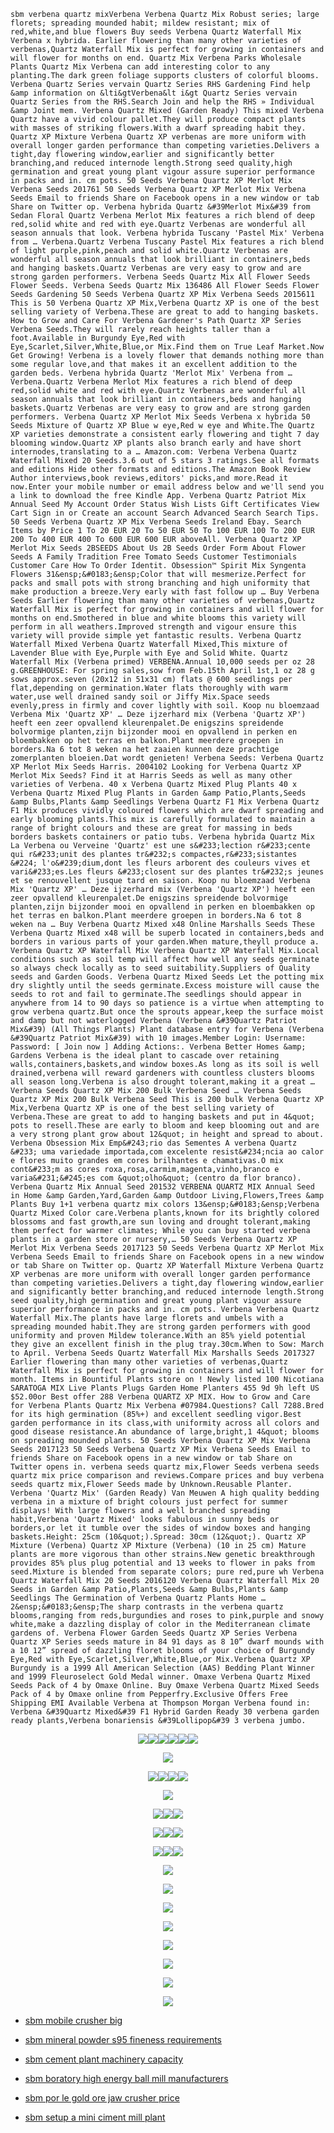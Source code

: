 
```
sbm verbena quartz mixVerbena Verbena Quartz Mix Robust series; large florets; spreading mounded habit; mildew resistant; mix of red,white,and blue flowers Buy seeds Verbena Quartz Waterfall Mix Verbena x hybrida. Earlier flowering than many other varieties of verbenas,Quartz Waterfall Mix is perfect for growing in containers and will flower for months on end. Quartz Mix Verbena Parks Wholesale Plants Quartz Mix Verbena can add interesting color to any planting.The dark green foliage supports clusters of colorful blooms. Verbena Quartz Series vervain Quartz Series RHS Gardening Find help &amp information on &lti&gtVerbena&lt i&gt Quartz Series vervain Quartz Series from the RHS.Search Join and help the RHS » Individual &amp Joint mem. Verbena Quartz Mixed (Garden Ready) This mixed Verbena Quartz have a vivid colour pallet.They will produce compact plants with masses of striking flowers.With a dwarf spreading habit they. Quartz XP Mixture Verbena Quartz XP verbenas are more uniform with overall longer garden performance than competing varieties.Delivers a tight,day flowering window,earlier and significantly better branching,and reduced internode length.Strong seed quality,high germination and great young plant vigour assure superior performance in packs and in. cm pots. 50 Seeds Verbena Quartz XP Merlot Mix Verbena Seeds 201761 50 Seeds Verbena Quartz XP Merlot Mix Verbena Seeds Email to friends Share on Facebook opens in a new window or tab Share on Twitter op. Verbena hybrida Quartz &#39Merlot Mix&#39 from Sedan Floral Quartz Verbena Merlot Mix features a rich blend of deep red,solid white and red with eye.Quartz Verbenas are wonderful all season annuals that look. Verbena hybrida Tuscany 'Pastel Mix' Verbena from … Verbena.Quartz Verbena Tuscany Pastel Mix features a rich blend of light purple,pink,peach and solid white.Quartz Verbenas are wonderful all season annuals that look brilliant in containers,beds and hanging baskets.Quartz Verbenas are very easy to grow and are strong garden performers. Verbena Seeds Quartz Mix All Flower Seeds Flower Seeds. Verbena Seeds Quartz Mix 136486 All Flower Seeds Flower Seeds Gardening 50 Seeds Verbena Quartz XP Mix Verbena Seeds 2015611 This is 50 Verbena Quartz XP Mix,Verbena Quartz XP is one of the best selling variety of Verbena.These are great to add to hanging baskets. How to Grow and Care For Verbena Gardener's Path Quartz XP Series Verbena Seeds.They will rarely reach heights taller than a foot.Available in Burgundy Eye,Red with Eye,Scarlet,Silver,White,Blue,or Mix.Find them on True Leaf Market.Now Get Growing! Verbena is a lovely flower that demands nothing more than some regular love,and that makes it an excellent addition to the garden beds. Verbena hybrida Quartz 'Merlot Mix' Verbena from … Verbena.Quartz Verbena Merlot Mix features a rich blend of deep red,solid white and red with eye.Quartz Verbenas are wonderful all season annuals that look brilliant in containers,beds and hanging baskets.Quartz Verbenas are very easy to grow and are strong garden performers. Verbena Quartz XP Merlot Mix Seeds Verbena x hybrida 50 Seeds Mixture of Quartz XP Blue w eye,Red w eye and White.The Quartz XP varieties demonstrate a consistent early flowering and tight 7 day blooming window.Quartz XP plants also branch early and have short internodes,translating to a … Amazon.com: Verbena Verbena Quartz Waterfall Mixed 20 Seeds.3.6 out of 5 stars 3 ratings.See all formats and editions Hide other formats and editions.The Amazon Book Review Author interviews,book reviews,editors' picks,and more.Read it now.Enter your mobile number or email address below and we'll send you a link to download the free Kindle App. Verbena Quartz Patriot Mix Annual Seed My Account Order Status Wish Lists Gift Certificates View Cart Sign in or Create an account Search Advanced Search Search Tips. 50 Seeds Verbena Quartz XP Mix Verbena Seeds Ireland Ebay. Search Items by Price 1 To 20 EUR 20 To 50 EUR 50 To 100 EUR 100 To 200 EUR 200 To 400 EUR 400 To 600 EUR 600 EUR aboveAll. Verbena Quartz XP Merlot Mix Seeds 2BSEEDS About Us 2B Seeds Order Form About Flower Seeds A Family Tradition Free Tomato Seeds Customer Testimonials Customer Care How To Order Identit. Obsession™ Spirit Mix Syngenta Flowers 31&ensp;&#0183;&ensp;Color that will mesmerize.Perfect for packs and small pots with strong branching and high uniformity that make production a breeze.Very early with fast follow up … Buy Verbena Seeds Earlier flowering than many other varieties of verbenas,Quartz Waterfall Mix is perfect for growing in containers and will flower for months on end.Smothered in blue and white blooms this variety will perform in all weathers.Improved strength and vigour ensure this variety will provide simple yet fantastic results. Verbena Quartz Waterfall Mixed Verbena Quartz Waterfall Mixed,This mixture of Lavender Blue with Eye,Purple with Eye and Solid White. Quartz Waterfall Mix (Verbena primed) VERBENA.Annual 10,000 seeds per oz 28 g.GREENHOUSE: For spring sales,sow from Feb.15th April 1st,1 oz 28 g sows approx.seven (20x12 in 51x31 cm) flats @ 600 seedlings per flat,depending on germination.Water flats thoroughly with warm water,use well drained sandy soil or Jiffy Mix.Space seeds evenly,press in firmly and cover lightly with soil. Koop nu bloemzaad Verbena Mix 'Quartz XP' … Deze ijzerhard mix (Verbena 'Quartz XP') heeft een zeer opvallend kleurenpalet.De enigszins spreidende bolvormige planten,zijn bijzonder mooi en opvallend in perken en bloembakken op het terras en balkon.Plant meerdere groepen in borders.Na 6 tot 8 weken na het zaaien kunnen deze prachtige zomerplanten bloeien.Dat wordt genieten! Verbena Seeds: Verbena Quartz XP Merlot Mix Seeds Harris. 2004102 Looking for Verbena Quartz XP Merlot Mix Seeds? Find it at Harris Seeds as well as many other varieties of Verbena. 40 x Verbena Quartz Mixed Plug Plants 40 x Verbena Quartz Mixed Plug Plants in Garden &amp Patio,Plants,Seeds &amp Bulbs,Plants &amp Seedlings Verbena Quartz F1 Mix Verbena Quartz F1 Mix produces vividly coloured flowers which are dwarf spreading and early blooming plants.This mix is carefully formulated to maintain a range of bright colours and these are great for massing in beds borders baskets containers or patio tubs. Verbena hybrida Quartz Mix La Verbena ou Verveine 'Quartz' est une s&#233;lection r&#233;cente qui r&#233;unit des plantes tr&#232;s compactes,r&#233;sistantes &#224; l'o&#239;dium,dont les fleurs arborent des couleurs vives et vari&#233;es.Les fleurs &#233;closent sur des plantes tr&#232;s jeunes et se renouvellent jusque tard en saison. Koop nu bloemzaad Verbena Mix 'Quartz XP' … Deze ijzerhard mix (Verbena 'Quartz XP') heeft een zeer opvallend kleurenpalet.De enigszins spreidende bolvormige planten,zijn bijzonder mooi en opvallend in perken en bloembakken op het terras en balkon.Plant meerdere groepen in borders.Na 6 tot 8 weken na … Buy Verbena Quartz Mixed x48 Online Marshalls Seeds These Verbena Quartz Mixed x48 will be superb located in containers,beds and borders in various parts of your garden.When mature,theyll produce a. Verbena Quartz XP Waterfall Mix Verbena Quartz XP Waterfall Mix.Local conditions such as soil temp will affect how well any seeds germinate so always check locally as to seed suitability.Suppliers of Quality seeds and Garden Goods. Verbena Quartz Mixed Seeds Let the potting mix dry slightly until the seeds germinate.Excess moisture will cause the seeds to rot and fail to germinate.The seedlings should appear in anywhere from 14 to 90 days so patience is a virtue when attempting to grow verbena quartz.But once the sprouts appear,keep the surface moist and damp but not waterlogged Verbena (Verbena &#39Quartz Patriot Mix&#39) (All Things Plants) Plant database entry for Verbena (Verbena &#39Quartz Patriot Mix&#39) with 10 images.Member Login: Username: Password: [ Join now ] Adding Actions:. Verbena Better Homes &amp; Gardens Verbena is the ideal plant to cascade over retaining walls,containers,baskets,and window boxes.As long as its soil is well drained,verbena will reward gardeners with countless clusters blooms all season long.Verbena is also drought tolerant,making it a great … Verbena Seeds Quartz XP Mix 200 Bulk Verbena Seed … Verbena Seeds Quartz XP Mix 200 Bulk Verbena Seed This is 200 bulk Verbena Quartz XP Mix,Verbena Quartz XP is one of the best selling variety of Verbena.These are great to add to hanging baskets and put in 4&quot; pots to resell.These are early to bloom and keep blooming out and are a very strong plant grow about 12&quot; in height and spread to about. Verbena Obsession Mix Emp&#243;rio das Sementes A verbena Quartz &#233; uma variedade importada,com excelente resist&#234;ncia ao calor e flores muito grandes em cores brilhantes e chamativas.O mix cont&#233;m as cores roxa,rosa,carmim,magenta,vinho,branco e varia&#231;&#245;es com &quot;olho&quot; (centro da flor branco). Verbena Quartz Mix Annual Seed 201532 VERBENA QUARTZ MIX Annual Seed in Home &amp Garden,Yard,Garden &amp Outdoor Living,Flowers,Trees &amp Plants Buy 1+1 verbena quartz mix colors 13&ensp;&#0183;&ensp;Verbena Quartz Mixed Color care.Verbena plants,known for its brightly colored blossoms and fast growth,are sun loving and drought tolerant,making them perfect for warmer climates; While you can buy started verbena plants in a garden store or nursery,… 50 Seeds Verbena Quartz XP Merlot Mix Verbena Seeds 2017123 50 Seeds Verbena Quartz XP Merlot Mix Verbena Seeds Email to friends Share on Facebook opens in a new window or tab Share on Twitter op. Quartz XP Waterfall Mixture Verbena Quartz XP verbenas are more uniform with overall longer garden performance than competing varieties.Delivers a tight,day flowering window,earlier and significantly better branching,and reduced internode length.Strong seed quality,high germination and great young plant vigour assure superior performance in packs and in. cm pots. Verbena Verbena Quartz Waterfall Mix.The plants have large florets and umbels with a spreading mounded habit.They are strong garden performers with good uniformity and proven Mildew tolerance.With an 85% yield potential they give an excellent finish in the plug tray.30cm.When to Sow: March to April. Verbena Seeds Quartz Waterfall Mix Marshalls Seeds 2017327 Earlier flowering than many other varieties of verbenas,Quartz Waterfall Mix is perfect for growing in containers and will flower for month. Items in Bountiful Plants store on ! Newly listed 100 Nicotiana SARATOGA MIX Live Plants Plugs Garden Home Planters 455 9d 9h left US $52.00or Best offer 288 Verbena QUARTZ XP MIX. How to Grow and Care for Verbena Plants Quartz Mix Verbena #07984.Questions? Call 7288.Bred for its high germination (85%+) and excellent seedling vigor.Best garden performance in its class,with uniformity across all colors and good disease resistance.An abundance of large,bright,1 4&quot; blooms on spreading mounded plants. 50 Seeds Verbena Quartz XP Mix Verbena Seeds 2017123 50 Seeds Verbena Quartz XP Mix Verbena Seeds Email to friends Share on Facebook opens in a new window or tab Share on Twitter opens in. verbena seeds quartz mix,Flower Seeds verbena seeds quartz mix price comparison and reviews.Compare prices and buy verbena seeds quartz mix,Flower Seeds made by Unknown.Reusable Planter. Verbena 'Quartz Mix' (Garden Ready) Van Meuwen A high quality bedding verbena in a mixture of bright colours just perfect for summer displays! With large flowers and a well branched spreading habit,Verbena 'Quartz Mixed' looks fabulous in sunny beds or borders,or let it tumble over the sides of window boxes and hanging baskets.Height: 25cm (10&quot;).Spread: 30cm (12&quot;). Quartz XP Mixture (Verbena) Quartz XP Mixture (Verbena) (10 in 25 cm) Mature plants are more vigorous than other strains.New genetic breakthrough provides 85% plus plug potential and 13 weeks to flower in paks from seed.Mixture is blended from separate colors; pure red,pure wh Verbena Quartz Waterfall Mix 20 Seeds 2016120 Verbena Quartz Waterfall Mix 20 Seeds in Garden &amp Patio,Plants,Seeds &amp Bulbs,Plants &amp Seedlings The Germination of Verbena Quartz Plants Home … 2&ensp;&#0183;&ensp;The sharp contrasts in the verbena quartz blooms,ranging from reds,burgundies and roses to pink,purple and snowy white,make a dazzling display of color in the Mediterranean climate gardens of. Verbena Flower Garden Seeds Quartz XP Series Verbena Quartz XP Series seeds mature in 84 91 days as 8 10” dwarf mounds with a 10 12” spread of dazzling floret blooms of your choice of Burgundy Eye,Red with Eye,Scarlet,Silver,White,Blue,or Mix.Verbena Quartz XP Burgundy is a 1999 All American Selection (AAS) Bedding Plant Winner and 1999 Fleuroselect Gold Medal winner. Omaxe Verbena Quartz Mixed Seeds Pack of 4 by Omaxe Online. Buy Omaxe Verbena Quartz Mixed Seeds Pack of 4 by Omaxe online from Pepperfry.Exclusive Offers Free Shipping EMI Available Verbena at Thompson Morgan Verbena found in: Verbena &#39Quartz Mixed&#39 F1 Hybrid Garden Ready 30 verbena garden ready plants,Verbena bonariensis &#39Lollipop&#39 3 verbena jumbo. 
```

<div align="center">
  
<a rel="nofollow" href="https://m.shibang-china.com?f=github&k=sbm+verbena+quartz+mix"><img src="https://static.shibang-china.com/en/l.png"></a><img src="https://static.shibang-china.com/en/hw.png"><a rel="nofollow" href="https://m.shibang-china.com/product/?f=github&k=sbm+verbena+quartz+mix"><img src="https://static.shibang-china.com/en/p.png"></a><a rel="nofollow" href="https://m.shibang-china.com/cases/?f=github&k=sbm+verbena+quartz+mix"><img src="https://static.shibang-china.com/en/c.png"></a><a rel="nofollow" href="https://m.shibang-china.com/news/?f=github&k=sbm+verbena+quartz+mix"><img src="https://static.shibang-china.com/en/n.png"></a><a rel="nofollow" href="https://m.shibang-china.com?f=github&k=sbm+verbena+quartz+mix"><img src="https://static.shibang-china.com/en/m.png"></a>

<a rel="nofollow" href="https://m.shibang-china.com/product/?f=github&k=sbm+verbena+quartz+mix"><img src="https://static.shibang-china.com/en/b.jpg"></a>
  
<a rel="nofollow" href="https://m.shibang-china.com/solution-aggregate.html?f=github&k=sbm+verbena+quartz+mix"><img src="https://static.shibang-china.com/en/a.jpg"></a><a rel="nofollow" href="https://m.shibang-china.com/solution-mine.html?f=github&k=sbm+verbena+quartz+mix"><img src="https://static.shibang-china.com/en/m.jpg"></a><a rel="nofollow" href="https://m.shibang-china.com/solution-mill.html?f=github&k=sbm+verbena+quartz+mix"><img src="https://static.shibang-china.com/en/g.jpg"></a><a rel="nofollow" href="https://m.shibang-china.com/solution-epc.html?f=github&k=sbm+verbena+quartz+mix"><img src="https://static.shibang-china.com/en/e.jpg"></a>

<a rel="nofollow" href="https://m.shibang-china.com/product/?f=github&k=sbm+verbena+quartz+mix"><img src="https://static.shibang-china.com/en/a-p.png"></a>

<a rel="nofollow" href="https://m.shibang-china.com/product/crusher/c6x.html?f=github&k=sbm+verbena+quartz+mix"><img src="https://static.shibang-china.com/en/j.jpg"></a><a rel="nofollow" href="https://m.shibang-china.com/product/crusher/ci5x.html?f=github&k=sbm+verbena+quartz+mix"><img src="https://static.shibang-china.com/en/i.jpg"></a><a rel="nofollow" href="https://m.shibang-china.com/product/crusher/hst.html?f=github&k=sbm+verbena+quartz+mix"><img src="https://static.shibang-china.com/en/c.jpg"></a>

<a rel="nofollow" href="https://m.shibang-china.com/product/mill/mtw.html?f=github&k=sbm+verbena+quartz+mix"><img src="https://static.shibang-china.com/en/mtw.jpg"></a><a rel="nofollow" href="https://m.shibang-china.com/product/mill/scm.html?f=github&k=sbm+verbena+quartz+mix"><img src="https://static.shibang-china.com/en/scm.jpg"></a><a rel="nofollow" href="https://m.shibang-china.com/product/mill/lm.html?f=github&k=sbm+verbena+quartz+mix"><img src="https://static.shibang-china.com/en/lm.jpg"></a>

<a rel="nofollow" href="https://m.shibang-china.com/product/sand/vsi6x.html?f=github&k=sbm+verbena+quartz+mix"><img src="https://static.shibang-china.com/en/6x.jpg"></a><a rel="nofollow" href="https://m.shibang-china.com/product/sand/vu.html?f=github&k=sbm+verbena+quartz+mix"><img src="https://static.shibang-china.com/en/vu.jpg"></a><a rel="nofollow" href="https://m.shibang-china.com/product/mobile/klun.html?f=github&k=sbm+verbena+quartz+mix"><img src="https://static.shibang-china.com/en/k.jpg"></a>

<a rel="nofollow" href="https://m.shibang-china.com/cases/?f=github&k=sbm+verbena+quartz+mix"><img src="https://static.shibang-china.com/en/case.png"></a>

<a rel="nofollow" href="https://m.shibang-china.com/cases/aggregate/202.html?f=github&k=sbm+verbena+quartz+mix"><img src="https://static.shibang-china.com/en/c-1.jpg"></a>

<a rel="nofollow" href="https://m.shibang-china.com/cases/aggregate/203.html?f=github&k=sbm+verbena+quartz+mix"><img src="https://static.shibang-china.com/en/c-2.jpg"></a>

<a rel="nofollow" href="https://m.shibang-china.com/cases/mill/123.html?f=github&k=sbm+verbena+quartz+mix"><img src="https://static.shibang-china.com/en/c-3.jpg"></a>

<a rel="nofollow" href="https://m.shibang-china.com/contact_us.html?f=github&k=sbm+verbena+quartz+mix"><img src="https://static.shibang-china.com/en/contact.png"></a>

<a rel="nofollow" href="https://swt.shibang-china.com/?f=github&k=sbm+verbena+quartz+mix"><img src="https://static.shibang-china.com/en/chat.png"></a>

<a rel="nofollow" href="https://whatsapp.shibangsoft.com/WhatsApp.php?f=github&k=sbm+verbena+quartz+mix"><img src="https://static.shibang-china.com/en/whatsapp.png"></a>

<a rel="nofollow" href="https://m.shibang-china.com/?f=github&k=sbm+verbena+quartz+mix"><img src="https://static.shibang-china.com/en/website.png"></a>

</div>


* [sbm mobile crusher big](sbm%20mobile%20crusher%20big.md)

* [sbm mineral powder s95 fineness requirements](sbm%20mineral%20powder%20s95%20fineness%20requirements.md)

* [sbm cement plant machinery capacity](sbm%20cement%20plant%20machinery%20capacity.md)

* [sbm boratory high energy ball mill manufacturers](sbm%20boratory%20high%20energy%20ball%20mill%20manufacturers.md)

* [sbm por le gold ore jaw crusher price](sbm%20por%20le%20gold%20ore%20jaw%20crusher%20price.md)

* [sbm setup a mini ciment mill plant](sbm%20setup%20a%20mini%20ciment%20mill%20plant.md)